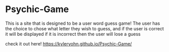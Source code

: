 # Psychic-Game
This is a site that is designed to be a user word guess game! The user has the choice to chose what letter they wish to guess, and if the user is correct it will be displayed if it is incorrect then the user will lose a guess

check it out here!
https://kyleryohn.github.io/Psychic-Game/
